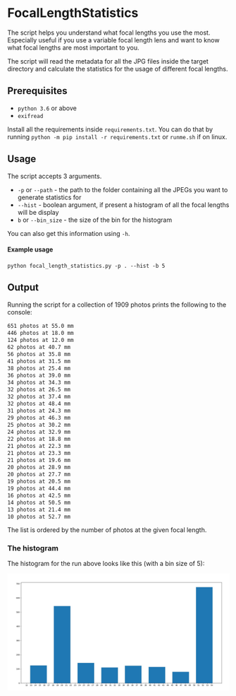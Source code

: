 # FocalLengthStatistics

The script helps you understand what focal lengths you use the most. Especially useful if you use a variable focal length lens and want to know what focal lengths are most important to you.

The script will read the metadata for all the JPG files inside the target directory and calculate the statistics for the usage of different focal lengths.

## Prerequisites

* `python 3.6` or above
* `exifread`

Install all the requirements inside `requirements.txt`. You can do that by running `python -m pip install -r requirements.txt` or `runme.sh` if on linux.

## Usage

The script accepts 3 arguments.

* `-p` or `--path` - the path to the folder containing all the JPEGs you want to generate statistics for
* `--hist` - boolean argument, if present a histogram of all the focal lengths will be display
* `b` or `--bin_size` - the size of the bin for the histogram

You can also get this information using `-h`.

#### Example usage
`python focal_length_statistics.py -p . --hist -b 5`

## Output
Running the script for a collection of 1909 photos prints the following to the console:

```
651 photos at 55.0 mm
446 photos at 18.0 mm
124 photos at 12.0 mm
62 photos at 40.7 mm
56 photos at 35.8 mm
41 photos at 31.5 mm
38 photos at 25.4 mm
36 photos at 39.0 mm
34 photos at 34.3 mm
32 photos at 26.5 mm
32 photos at 37.4 mm
32 photos at 48.4 mm
31 photos at 24.3 mm
29 photos at 46.3 mm
25 photos at 30.2 mm
24 photos at 32.9 mm
22 photos at 18.8 mm
21 photos at 22.3 mm
21 photos at 23.3 mm
21 photos at 19.6 mm
20 photos at 28.9 mm
20 photos at 27.7 mm
19 photos at 20.5 mm
19 photos at 44.4 mm
16 photos at 42.5 mm
14 photos at 50.5 mm
13 photos at 21.4 mm
10 photos at 52.7 mm
```
The list is ordered by the number of photos at the given focal length.

### The histogram
The histogram for the run above looks like this (with a bin size of 5):

![](hist.jpg)
